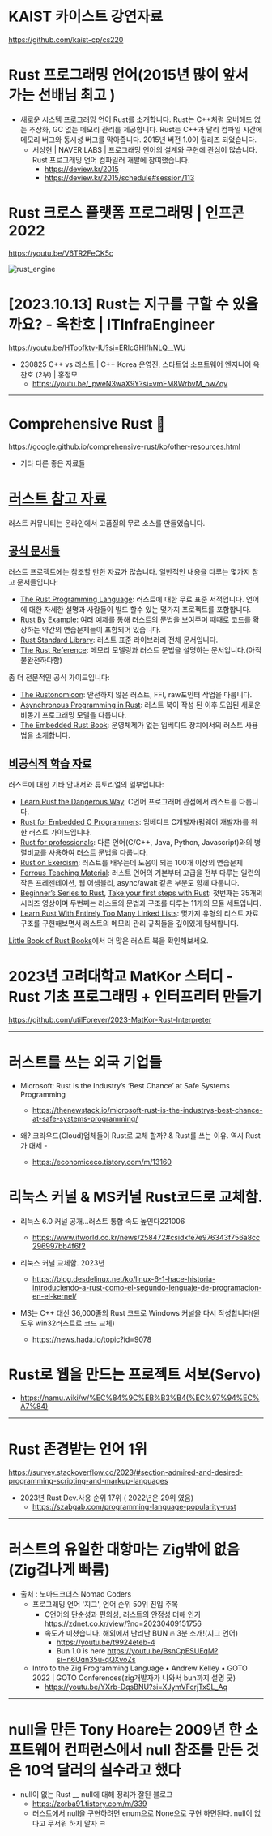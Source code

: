 # KAIST 카이스트 강연자료 

https://github.com/kaist-cp/cs220

# Rust 프로그래밍 언어(2015년 많이 앞서 가는 선배님 최고 )

- 새로운 시스템 프로그래밍 언어 Rust를 소개합니다. Rust는 C++처럼 오버헤드 없는 추상화, GC 없는 메모리 관리를 제공합니다. Rust는 C++과 달리 컴파일 시간에 메모리 버그와 동시성 버그를 막아줍니다. 2015년 버전 1.0이 릴리즈 되었습니다.
  - 서상현 | NAVER LABS | 프로그래밍 언어의 설계와 구현에 관심이 많습니다. Rust 프로그래밍 언어 컴파일러 개발에 참여했습니다.
    - https://deview.kr/2015
    - https://deview.kr/2015/schedule#session/113

 
# Rust 크로스 플랫폼 프로그래밍 | 인프콘 2022

https://youtu.be/V6TR2FeCK5c

![rust_engine](https://user-images.githubusercontent.com/67513038/214437390-2ced58a6-2dc8-41d8-aef9-7b57938bbe09.png)

# [2023.10.13] Rust는 지구를 구할 수 있을까요? - 옥찬호 | ITInfraEngineer

https://youtu.be/HToofktv-IU?si=ERlcGHIfhNLQ__WU

- 230825 C++ vs 러스트 | C++ Korea 운영진, 스타트업 소프트웨어 엔지니어 옥찬호 (2부) | 홍정모
  - https://youtu.be/_pweN3waX9Y?si=vmFM8WrbvM_owZqv

<hr>

# Comprehensive Rust 🦀

https://google.github.io/comprehensive-rust/ko/other-resources.html

- 기타 다른 좋은 자료들

<h1 id="러스트-참고-자료"><a class="header" href="#러스트-참고-자료">러스트 참고 자료</a></h1>
<p>러스트 커뮤니티는 온라인에서 고품질의 무료 소스를 만들었습니다.</p>
<h2 id="공식-문서들"><a class="header" href="#공식-문서들">공식 문서들</a></h2>
<p>러스트 프로젝트에는 참조할 만한 자료가 많습니다. 일반적인 내용을 다루는 몇가지 참고 문서들입니다:</p>
<ul>
<li><a href="https://doc.rust-lang.org/book/">The Rust Programming Language</a>: 러스트에 대한 무료 표준 서적입니다. 언어에 대한 자세한 설명과 사람들이 빌드 할수 있는 몇가지 프로젝트를 포함합니다.</li>
<li><a href="https://doc.rust-lang.org/rust-by-example/">Rust By Example</a>: 여러 예제를 통해 러스트의 문법을 보여주며 때때로 코드를 확장하는 약간의 연습문제들이 포함되어 있습니다.</li>
<li><a href="https://doc.rust-lang.org/std/">Rust Standard Library</a>: 러스트 표준 라이브러리 전체 문서입니다.</li>
<li><a href="https://doc.rust-lang.org/reference/">The Rust Reference</a>: 메모리 모델링과 러스트 문법을 설명하는 문서입니다.(아직 불완전하다함)</li>
</ul>
<p>좀 더 전문적인 공식 가이드입니다:</p>
<ul>
<li><a href="https://doc.rust-lang.org/nomicon/">The Rustonomicon</a>: 안전하지 않은 러스트, FFI, raw포인터 작업을 다룹니다.</li>
<li><a href="https://rust-lang.github.io/async-book/">Asynchronous Programming in Rust</a>: 러스트 북이 작성 된 이후 도입된 새로운 비동기 프로그래밍 모델을 다룹니다.</li>
<li><a href="https://doc.rust-lang.org/stable/embedded-book/">The Embedded Rust Book</a>: 운영체제가 없는 임베디드 장치에서의 러스트 사용법을 소개합니다.</li>
</ul>
<h2 id="비공식적-학습-자료"><a class="header" href="#비공식적-학습-자료">비공식적 학습 자료</a></h2>
<p>러스트에 대한 기타 안내서와 튜토리얼의 일부입니다:</p>
<ul>
<li><a href="http://cliffle.com/p/dangerust/">Learn Rust the Dangerous Way</a>: C언어 프로그래머 관점에서 러스트를 다룹니다.</li>
<li><a href="https://docs.opentitan.org/doc/ug/rust_for_c/">Rust for Embedded C Programmers</a>: 임베디드 C개발자(펌웨어 개발자)를 위한 러스트 가이드입니다.</li>
<li><a href="https://overexact.com/rust-for-professionals/">Rust for professionals</a>: 다른 언어(C/C++, Java, Python, Javascript)와의 병렬비교를 사용하여 러스트 문법을 다룹니다.</li>
<li><a href="https://exercism.org/tracks/rust">Rust on Exercism</a>: 러스트를 배우는데 도움이 되는 100개 이상의 연습문제</li>
<li><a href="https://ferrous-systems.github.io/teaching-material/index.html">Ferrous Teaching Material</a>: 러스트 언어의 기본부터 고급을 전부 다루는 일련의 작은 프레젠테이션, 웹 어셈블리, async/await 같은 부분도 함께 다룹니다.</li>
<li><a href="https://docs.microsoft.com/en-us/shows/beginners-series-to-rust/">Beginner’s Series to Rust</a>, <a href="https://docs.microsoft.com/en-us/learn/paths/rust-first-steps/">Take your first steps with Rust</a>: 첫번째는 35개의 시리즈 영상이며 두번째는 러스트의 문법과 구조를 다루는 11개의 모듈 세트입니다.</li>
<li><a href="https://rust-unofficial.github.io/too-many-lists/">Learn Rust With Entirely Too Many Linked Lists</a>: 몇가지 유형의 리스트 자료구조를 구현해보면서 러스트의 메모리 관리 규칙들을 깊이있게 탐색합니다.</li>
</ul>
<p><a href="https://lborb.github.io/book/">Little Book of Rust Books</a>에서 더 많은 러스트 북을 확인해보세요.</p>

                    


# 2023년 고려대학교 MatKor 스터디 - Rust 기초 프로그래밍 + 인터프리터 만들기 

https://github.com/utilForever/2023-MatKor-Rust-Interpreter


<hr>


# 러스트를 쓰는 외국 기업들

- Microsoft: Rust Is the Industry’s ‘Best Chance’ at Safe Systems Programming
  - https://thenewstack.io/microsoft-rust-is-the-industrys-best-chance-at-safe-systems-programming/

- 왜? 크라우드(Cloud)업체들이 Rust로 교체 할까? & Rust를 쓰는 이유. 역시 Rust가 대세 - 
  - https://economiceco.tistory.com/m/13160


# 리눅스 커널 & MS커널 Rust코드로 교체함.

- 리눅스 6.0 커널 공개…러스트 통합 속도 높인다221006
  - https://www.itworld.co.kr/news/258472#csidxfe7e976343f756a8cc296997bb4f6f2 

- 리눅스 커널 교체함. 2023년
  - https://blog.desdelinux.net/ko/linux-6-1-hace-historia-introduciendo-a-rust-como-el-segundo-lenguaje-de-programacion-en-el-kernel/

- MS는 C++ 대신 36,000줄의 Rust 코드로 Windows 커널을 다시 작성합니다(윈도우 win32러스트로 코드 교체)
  - https://news.hada.io/topic?id=9078

# Rust로 웹을 만드는 프로젝트 서보(Servo)

- https://namu.wiki/w/%EC%84%9C%EB%B3%B4(%EC%97%94%EC%A7%84)

<hr>

# Rust 존경받는 언어 1위

https://survey.stackoverflow.co/2023/#section-admired-and-desired-programming-scripting-and-markup-languages

- 2023년 Rust Dev.사용 순위 17위 ( 2022년은 29위 였음)
  - https://szabgab.com/programming-language-popularity-rust


<hr>

# 러스트의 유일한 대항마는 Zig밖에 없음 (Zig겁나게 빠름)
- 출처 : 노마드코더스 Nomad Coders
  - 프로그래밍 언어 '지그', 언어 순위 50위 진입 주목
    - C언어의 단순성과 편의성, 러스트의 안정성 더해 인기 https://zdnet.co.kr/view/?no=20230409151756
    - 속도가 미쳤습니다. 해외에서 난리난 BUN 🔥 3분 소개!(지그 언어)
      - https://youtu.be/t9924eteb-4
      - Bun 1.0 is here https://youtu.be/BsnCpESUEqM?si=n6Uqn35u-qQXvoZs
  - Intro to the Zig Programming Language • Andrew Kelley • GOTO 2022 | GOTO Conferences(zig개발자가 나와서 bun까지 설명 굿)
      - https://youtu.be/YXrb-DqsBNU?si=XJymVFcrjTxSL_Aq

<hr>

# null을 만든 Tony Hoare는 2009년 한 소프트웨어 컨퍼런스에서 null 참조를 만든 것은 10억 달러의 실수라고 했다
- null이 없는 Rust __ null에 대해 정리가 잘된 블로그
  - https://zorba91.tistory.com/m/339
  - 러스트에서 null을 구현하려면 enum으로 None으로 구현 하면된다. null이 없다고 무서워 하지 말자 ㅋ
